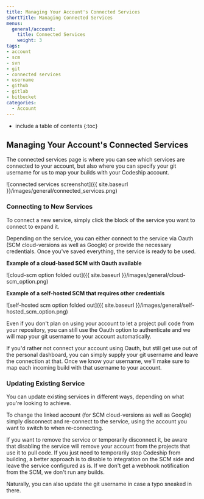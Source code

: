 ```yaml
---
title: Managing Your Account's Connected Services
shortTitle: Managing Connected Services
menus:
  general/account:
    title: Connected Services
    weight: 3
tags:
- account
- scm
- svn
- git
- connected services
- username
- github
- gitlab
- bitbucket
categories:
  - Account
---
```


* include a table of contents
{:toc}

## Managing Your Account's Connected Services

The connected services page is where you can see which services are connected to your account, but also where you can specify your git username for us to map your builds with your Codeship account.

![connected services screenshot]({{ site.baseurl }}/images/general/connected_services.png)

### Connecting to New Services

To connect a new service, simply click the block of the service you want to connect to expand it.

Depending on the service, you can either connect to the service via Oauth (SCM cloud-versions as well as Google) or provide the necessary credentials. Once you've saved everything, the service is ready to be used.

**Example of a cloud-based SCM with Oauth available**

![cloud-scm option folded out]({{ site.baseurl }}/images/general/cloud-scm_option.png)

**Example of a self-hosted SCM that requires other credentials**

![self-hosted scm option folded out]({{ site.baseurl }}/images/general/self-hosted_scm_option.png)

Even if you don't plan on using your account to let a project pull code from your repository, you can still use the Oauth option to authenticate and we will map your git username to your account automatically.

If you'd rather not connect your account using Oauth, but still get use out of the personal dashboard, you can simply supply your git username and leave the connection at that. Once we know your username, we'll make sure to map each incoming build with that username to your account.

### Updating Existing Service

You can update existing services in different ways, depending on what you're looking to achieve.

To change the linked account (for SCM cloud-versions as well as Google) simply disconnect and re-connect to the service, using the account you want to switch to when re-connecting.

If you want to remove the service or temporarily disconnect it, be aware that disabling the service will remove your account from the projects that use it to pull code. If you just need to temporarily stop Codeship from building, a better approach is to disable to integration on the SCM side and leave the service configured as is. If we don't get a webhook notification from the SCM, we don't run any builds.

Naturally, you can also update the git username in case a typo sneaked in there.
